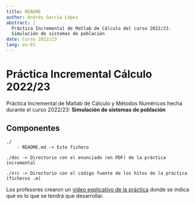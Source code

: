 ```yaml
---
title: README
author: Andrés García López
abstract: |
  Práctica Incremental de Matlab de Cálculo del curso 2022/23.
  Simulación de sistemas de población
date: Curso 2022/23
lang: es-ES
---
```


# Práctica Incremental Cálculo 2022/23
Práctica Incremental de Matlab de Cálculo y Métodos Numéricos hecha durante el curso 2022/23: **Simulación de sistemas de población**

Componentes
-----------
    ./  
        - README.md -> Este fichero

    ./doc -> Directorio con el enunciado (en PDF) de la práctica incremental
    
    ./src -> Directorio con el código fuente de los hitos de la práctica (ficheros .m)


Los profesores crearon un [video explicativo de la práctica](https://pruebasaluuclm-my.sharepoint.com/:v:/r/personal/ricardo_garcia_uclm_es/Documents/Grabaciones/Sesi%C3%B3n%20explicaci%C3%B3n%20de%20la%20pr%C3%A1ctica%20incremental-20221221_120209-Grabaci%C3%B3n%20de%20la%20reuni%C3%B3n.mp4?csf=1&web=1&e=ExguVg&nav=eyJyZWZlcnJhbEluZm8iOnsicmVmZXJyYWxBcHAiOiJTdHJlYW1XZWJBcHAiLCJyZWZlcnJhbFZpZXciOiJTaGFyZURpYWxvZy1MaW5rIiwicmVmZXJyYWxBcHBQbGF0Zm9ybSI6IldlYiIsInJlZmVycmFsTW9kZSI6InZpZXcifX0%3D) donde se indica qué es lo que se tendrá que desarrollar.
